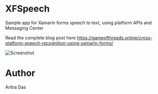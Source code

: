 # XFSpeech
Sample app for Xamarin forms speech to text, using platform APIs and Messaging Center

Read the complete blog post here
https://gameofthreads.online/cross-platform-speech-recognition-using-xamarin-forms/

![Screenshot](https://github.com/dev-aritra/XFSpeech/blob/master/XFSpeechDemo/andsc.png)

# Author
Aritra Das
